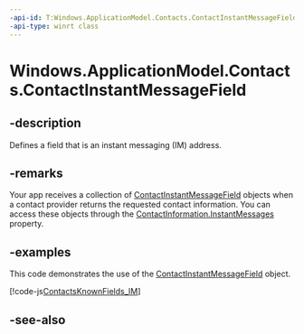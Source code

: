```yaml
---
-api-id: T:Windows.ApplicationModel.Contacts.ContactInstantMessageField
-api-type: winrt class
---
```


<!-- Class syntax.
public class ContactInstantMessageField : Windows.ApplicationModel.Contacts.IContactField, Windows.ApplicationModel.Contacts.IContactInstantMessageField
-->

# Windows.ApplicationModel.Contacts.ContactInstantMessageField

## -description
Defines a field that is an instant messaging (IM) address.

## -remarks
Your app receives a collection of [ContactInstantMessageField](contactinstantmessagefield.md) objects when a contact provider returns the requested contact information. You can access these objects through the [ContactInformation.InstantMessages](contactinformation_instantmessages.md) property.

## -examples
This code demonstrates the use of the [ContactInstantMessageField](contactinstantmessagefield.md) object.



[!code-js[ContactsKnownFields_IM](../windows.applicationmodel.contacts.provider/code/ContactsMain/javascript/js/contacts.js#SnippetContactsKnownFields_IM)]

## -see-also
